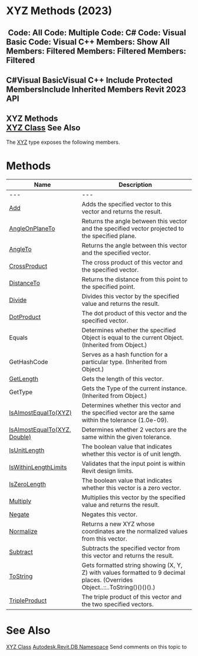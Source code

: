 # XYZ Methods (2023)

﻿
 Code: All Code: Multiple Code: C# Code: Visual Basic Code: Visual C++  Members: Show All Members: Filtered Members: Filtered Members: Filtered   
---  
C#Visual BasicVisual C++
Include Protected MembersInclude Inherited Members
Revit 2023 API  
---  
XYZ Methods  
[XYZ Class](c2fd995c-95c0-58fb-f5de-f3246cbc5600.md "XYZ Class") See Also  
---  
The [XYZ](c2fd995c-95c0-58fb-f5de-f3246cbc5600.md "XYZ Class") type exposes the following members.
# Methods
| Name | Description |
| --- | --- |
| --- | --- | --- |
| [Add](f6f3d7e1-7a31-d4ac-f268-5cb977aed424.md "Add Method") | Adds the specified vector to this vector and returns the result. |
| [AngleOnPlaneTo](417e2c71-f806-746c-c638-d54d220f8476.md "AngleOnPlaneTo Method") | Returns the angle between this vector and the specified vector projected to the specified plane. |
| [AngleTo](4251dd2b-1b48-8b2e-7159-02333cdf39e6.md "AngleTo Method") | Returns the angle between this vector and the specified vector. |
| [CrossProduct](c5c099ad-e9f5-976b-94ee-d96af1c677f3.md "CrossProduct Method") | The cross product of this vector and the specified vector. |
| [DistanceTo](ecbbee02-8f32-d5e9-a565-9c072543ea4f.md "DistanceTo Method") | Returns the distance from this point to the specified point. |
| [Divide](263802a2-959a-5a44-4991-26964943ca75.md "Divide Method") | Divides this vector by the specified value and returns the result. |
| [DotProduct](63e0ee6c-b612-7140-7805-d32c10f7a8bc.md "DotProduct Method") | The dot product of this vector and the specified vector. |
| Equals | Determines whether the specified Object is equal to the current Object. (Inherited from Object.) |
| GetHashCode | Serves as a hash function for a particular type.  (Inherited from Object.) |
| [GetLength](73e56449-890f-e446-9190-6e787f928886.md "GetLength Method") | Gets the length of this vector. |
| GetType | Gets the Type of the current instance. (Inherited from Object.) |
| [IsAlmostEqualTo(XYZ)](72feac6d-3f77-10ea-8ba8-087ab43e76b2.md "IsAlmostEqualTo Method \(XYZ\)") | Determines whether this vector and the specified vector are the same within the tolerance (1.0e-09). |
| [IsAlmostEqualTo(XYZ, Double)](81a72471-bfa6-18ec-db83-911a49c3f4e8.md "IsAlmostEqualTo Method \(XYZ, Double\)") | Determines whether 2 vectors are the same within the given tolerance. |
| [IsUnitLength](83fd26c0-15dc-ac21-a2af-9567438b0605.md "IsUnitLength Method") | The boolean value that indicates whether this vector is of unit length. |
| [IsWithinLengthLimits](ac2171af-4250-8a30-faa7-4d7030d29a03.md "IsWithinLengthLimits Method") | Validates that the input point is within Revit design limits. |
| [IsZeroLength](c49661af-4fea-861d-2fcd-c54b6db50d9a.md "IsZeroLength Method") | The boolean value that indicates whether this vector is a zero vector. |
| [Multiply](81e7b833-bed9-f797-e4ad-9e6df4b0cc12.md "Multiply Method") | Multiplies this vector by the specified value and returns the result. |
| [Negate](a49329de-862d-cdfd-4154-6260a74507a1.md "Negate Method") | Negates this vector. |
| [Normalize](6228ceb8-100b-daf8-78cf-0b7f514a1338.md "Normalize Method") | Returns a new XYZ whose coordinates are the normalized values from this vector. |
| [Subtract](2ef3475e-245b-7988-062d-966d213b7863.md "Subtract Method") | Subtracts the specified vector from this vector and returns the result. |
| [ToString](634eeb2a-2ca8-7950-8b79-6cfdc4f1ba73.md "ToString Method") | Gets formatted string showing (X, Y, Z) with values formatted to 9 decimal places.  (Overrides Object..::..ToString()()()().) |
| [TripleProduct](d6e9b965-f5ed-60c2-2575-ac2999e76eb5.md "TripleProduct Method") | The triple product of this vector and the two specified vectors. |

# See Also
[XYZ Class](c2fd995c-95c0-58fb-f5de-f3246cbc5600.md "XYZ Class")
[Autodesk.Revit.DB Namespace](87546ba7-461b-c646-cbb1-2cb8f5bff8b2.md "Autodesk.Revit.DB Namespace")
Send comments on this topic to 